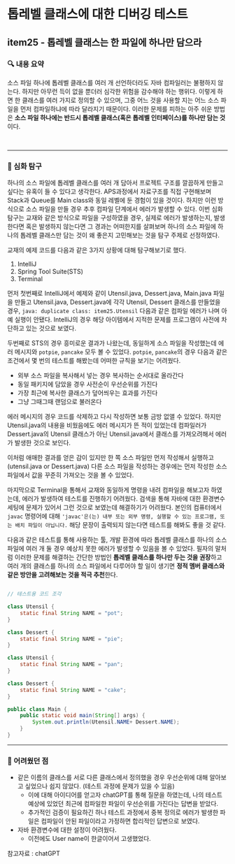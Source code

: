 # 톱레벨 클래스에 대한 디버깅 테스트



## item25 - 톱레벨 클래스는 한 파일에 하나만 담으라

### 🔍 내용 요약

소스 파일 하나에 톱레벨 클래스를 여러 개 선언하더라도 자바 컴파일러는 불평하지 않는다. 하지만 아무런 득이 없을 뿐더러 심각한 위험을 감수해야 하는 행위다. 이렇게 하면 한 클래스를 여러 가지로 정의할 수 있으며, 그중 어느 것을 사용할 지는 어느 소스 파일을 먼저 컴파일하냐에 따라 달라지기 때문이다. 이러한 문제를 피하는 아주 쉬운 방법은 **소스 파일 하나에는 반드시 톱레벨 클래스(혹은 톱레벨 인터페이스)를 하나만 담는 것**이다. 

<br>

--------------------------------------------------

### 🧐 심화 탐구

하나의 소스 파일에 톱레벨 클래스를 여러 개 담아서 프로젝트 구조를 깔끔하게 만들고 싶다는 유혹이 들 수 있다고 생각한다. APS과정에서 자료구조를 직접 구현해보며 
Stack과 Queue를 Main class와 동일 레벨에 둔 경험이 있을 것이다. 하지만 이런 방식으로 소스 파일을 만들 경우 추후 컴파일 단계에서 에러가 발생할 수 있다. 
이번 심화 탐구는 교재와 같은 방식으로 파일을 구성하였을 경우, 실제로 에러가 발생하는지, 발생한다면 혹은 발생하지 않는다면 그 경과는 어떠한지를 살펴보며 
하나의 소스 파일에 하나의 톱레벨 클래스만 담는 것이 왜 좋은지 고민해보는 것을 탐구 주제로 선정하였다. 

교재의 예제 코드를 다음과 같은 3가지 상황에 대해 탐구해보기로 했다.
1. IntelliJ
2. Spring Tool Suite(STS)
3. Terminal

먼저 첫번째로 IntelliJ에서 예제와 같이 Utensil.java, Dessert.java, Main.java 파일을 만들고 Utensil.java, Dessert.java에 각각 Utensil, Dessert 클래스를 만들었을 경우, 
`java: duplicate class: item25.Utensil` 다음과 같은 컴파일 에러가 나며 아예 실행이 안됐다. IntelliJ의 경우 해당 아이템에서 지적한 문제를 프로그램이 사전에 차단하고 있는 것으로 보였다. 

두번째로 STS의 경우 흥미로운 결과가 나왔는데, 동일하게 소스 파일을 작성했는데 에러 메시지와 `potpie`, `pancake` 모두 볼 수 있었다. 
`potpie`, `pancake`의 경우 다음과 같은 조건에서 몇 번의 테스트를 해봤는데 어떠한 규칙을 보기는 어려웠다. 
- 외부 소스 파일을 복사해서 넣는 경우 복사하는 순서대로 올라간다
- 동일 패키지에 담았을 경우 사전순이 우선순위를 가진다
- 가장 최근에 복사한 클래스가 덮어씌우는 효과를 가진다
- 그냥 그때그때 랜덤으로 불러온다

에러 메시지의 경우 코드를 삭제하고 다시 작성하면 보통 금방 없앨 수 있었다. 하지만 Utensil.java의 내용을 비웠음에도 에러 메시지가 뜬 적이 있었는데 
컴파일러가 Dessert.java의 Utensil 클래스가 아닌 Utensil.java에서 클래스를 가져오려해서 에러가 발생한 것으로 보인다. 

이처럼 애매한 결과를 얻은 감이 있지만 한 쪽 소스 파일만 먼저 작성해서 실행하고(utensil.java or Dessert.java) 다른 소스 파일을 작성하는 경우에는 먼저 작성한 소스 파일에서 값을 꾸준히 가져오는 것을 볼 수 있었다. 

마지막으로 Terminal을 통해서 교재와 동일하게 명령을 내려 컴파일을 해보고자 하였는데, 에러가 발생하여 테스트를 진행하기 어려웠다. 
검색을 통해 자바에 대한 환경변수 세팅에 문제가 있어서 그런 것으로 보였는데 해결하기가 어려웠다. 
본인의 컴퓨터에서 `javac` 명령어에 대해 `'javac'은(는) 내부 또는 외부 명령, 실행할 수 있는 프로그램, 또는 배치 파일이 아닙니다.` 해당 문장이 출력되지 않는다면 테스트를 해봐도 좋을 것 같다. 

다음과 같은 테스트를 통해 사용하는 툴, 개발 환경에 따라 톱레벨 클래스를 하나의 소스 파일에 여러 개 둘 경우 예상치 못한 에러가 발생할 수 있음을 볼 수 있었다. 
필자의 말처럼 이러한 문제를 해결하는 간단한 방법인 **톱레벨 클래스를 하나만 두는 것을 권장**하고 여러 개의 클래스를 하나의 소스 파일에서 다루어야 할 일이 생기면 
**정적 멤버 클래스와 같은 방안을 고려해보는 것을 적극 추천**한다. 

```java

// 테스트용 코드 조각

class Utensil {
    static final String NAME = "pot";
}

class Dessert {
    static final String NAME = "pie";
}

class Utensil {
    static final String NAME = "pan";
}

class Dessert {
    static final String NAME = "cake";
}

public class Main {
    public static void main(String[] args) {
        System.out.println(Utensil.NAME+ Dessert.NAME);
    }
}

```

--------------------------------------------------

### 🧠 어려웠던 점

- 같은 이름의 클래스를 서로 다른 클래스에서 정의했을 경우 우선순위에 대해 알아보고 싶었으나 쉽지 않았다. (테스트 과정에 문제가 있을 수 있음)
  - 이에 대해 아이디어를 얻고자 chatGPT를 통해 질문을 하였는데, 나의 테스트 예상에 있었던 최근에 컴파일한 파일이 우선순위를 가진다는 답변을 받았다. 
  - 추가적인 검증이 필요하긴 하나 테스트 과정에서 중복 정의로 에러가 발생한 파일은 컴파일이 안된 파일이라고 가정하면 합리적인 답변으로 보였다. 
- 자바 환경변수에 대한 설정이 어려웠다. 
  - 이전에도 User name이 한글이어서 고생했었다. 

참고자료 : chatGPT
